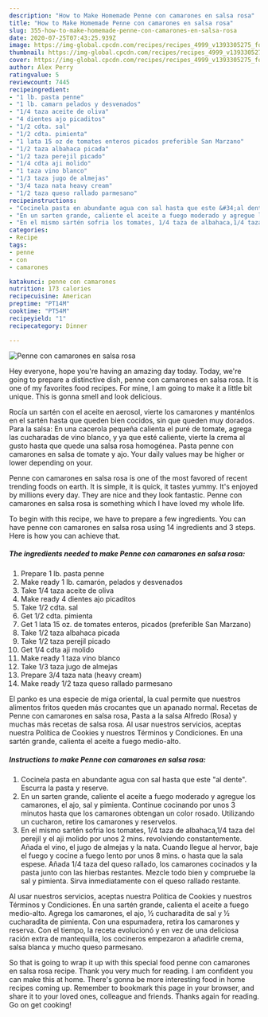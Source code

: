 ```yaml
---
description: "How to Make Homemade Penne con camarones en salsa rosa"
title: "How to Make Homemade Penne con camarones en salsa rosa"
slug: 355-how-to-make-homemade-penne-con-camarones-en-salsa-rosa
date: 2020-07-25T07:43:25.939Z
image: https://img-global.cpcdn.com/recipes/recipes_4999_v1393305275_foto_foto_00001011/751x532cq70/penne-con-camarones-en-salsa-rosa-foto-principal.jpg
thumbnail: https://img-global.cpcdn.com/recipes/recipes_4999_v1393305275_foto_foto_00001011/751x532cq70/penne-con-camarones-en-salsa-rosa-foto-principal.jpg
cover: https://img-global.cpcdn.com/recipes/recipes_4999_v1393305275_foto_foto_00001011/751x532cq70/penne-con-camarones-en-salsa-rosa-foto-principal.jpg
author: Alex Perry
ratingvalue: 5
reviewcount: 7445
recipeingredient:
- "1 lb. pasta penne"
- "1 lb. camarn pelados y desvenados"
- "1/4 taza aceite de oliva"
- "4 dientes ajo picaditos"
- "1/2 cdta. sal"
- "1/2 cdta. pimienta"
- "1 lata 15 oz de tomates enteros picados preferible San Marzano"
- "1/2 taza albahaca picada"
- "1/2 taza perejil picado"
- "1/4 cdta aji molido"
- "1 taza vino blanco"
- "1/3 taza jugo de almejas"
- "3/4 taza nata heavy cream"
- "1/2 taza queso rallado parmesano"
recipeinstructions:
- "Cocinela pasta en abundante agua con sal hasta que este &#34;al dente&#34;. Escurra la pasta y reserve."
- "En un sarten grande, caliente el aceite a fuego moderado y agregue los camarones, el ajo, sal y pimienta. Continue cocinando por unos 3 minutos hasta que los camarones obtengan un color rosado. Utilizando un cucharon, retire los camarones y reservelos."
- "En el mismo sartén sofria los tomates, 1/4 taza de albahaca,1/4 taza del perejil y el aji molido por unos 2 mins. revolviendo constantemente. Añada el vino, el jugo de almejas y la nata. Cuando llegue al hervor, baje el fuego y cocine a fuego lento por unos 8 mins. o hasta que la sala espese. Añada 1/4 taza del queso rallado, los  camarones cocinados y la pasta junto con las hierbas restantes. Mezcle todo bien y compruebe la sal y pimienta. Sirva inmediatamente con el queso rallado restante."
categories:
- Recipe
tags:
- penne
- con
- camarones

katakunci: penne con camarones 
nutrition: 173 calories
recipecuisine: American
preptime: "PT14M"
cooktime: "PT54M"
recipeyield: "1"
recipecategory: Dinner

---
```



![Penne con camarones en salsa rosa](https://img-global.cpcdn.com/recipes/recipes_4999_v1393305275_foto_foto_00001011/751x532cq70/penne-con-camarones-en-salsa-rosa-foto-principal.jpg)

Hey everyone, hope you're having an amazing day today. Today, we're going to prepare a distinctive dish, penne con camarones en salsa rosa. It is one of my favorites food recipes. For mine, I am going to make it a little bit unique. This is gonna smell and look delicious.

Rocía un sartén con el aceite en aerosol, vierte los camarones y manténlos en el sartén hasta que queden bien cocidos, sin que queden muy dorados. Para la salsa: En una cacerola pequeña calienta el puré de tomate, agrega las cucharadas de vino blanco, y ya que esté caliente, vierte la crema al gusto hasta que quede una salsa rosa homogénea. Pasta penne con camarones en salsa de tomate y ajo. Your daily values may be higher or lower depending on your.

Penne con camarones en salsa rosa is one of the most favored of recent trending foods on earth. It is simple, it is quick, it tastes yummy. It's enjoyed by millions every day. They are nice and they look fantastic. Penne con camarones en salsa rosa is something which I have loved my whole life.


To begin with this recipe, we have to prepare a few ingredients. You can have penne con camarones en salsa rosa using 14 ingredients and 3 steps. Here is how you can achieve that.

<!--inarticleads1-->

##### The ingredients needed to make Penne con camarones en salsa rosa:

1. Prepare 1 lb. pasta penne
1. Make ready 1 lb. camarón, pelados y desvenados
1. Take 1/4 taza aceite de oliva
1. Make ready 4 dientes ajo picaditos
1. Take 1/2 cdta. sal
1. Get 1/2 cdta. pimienta
1. Get 1 lata 15 oz. de tomates enteros, picados (preferible San Marzano)
1. Take 1/2 taza albahaca picada
1. Take 1/2 taza perejil picado
1. Get 1/4 cdta aji molido
1. Make ready 1 taza vino blanco
1. Take 1/3 taza jugo de almejas
1. Prepare 3/4 taza nata (heavy cream)
1. Make ready 1/2 taza queso rallado parmesano


El panko es una especie de miga oriental, la cual permite que nuestros alimentos fritos queden más crocantes que un apanado normal. Recetas de Penne con camarones en salsa rosa, Pasta a la salsa Alfredo (Rosa) y muchas más recetas de salsa rosa. Al usar nuestros servicios, aceptas nuestra Política de Cookies y nuestros Términos y Condiciones. En una sartén grande, calienta el aceite a fuego medio-alto. 

<!--inarticleads2-->

##### Instructions to make Penne con camarones en salsa rosa:

1. Cocinela pasta en abundante agua con sal hasta que este &#34;al dente&#34;. Escurra la pasta y reserve.
1. En un sarten grande, caliente el aceite a fuego moderado y agregue los camarones, el ajo, sal y pimienta. Continue cocinando por unos 3 minutos hasta que los camarones obtengan un color rosado. Utilizando un cucharon, retire los camarones y reservelos.
1. En el mismo sartén sofria los tomates, 1/4 taza de albahaca,1/4 taza del perejil y el aji molido por unos 2 mins. revolviendo constantemente. Añada el vino, el jugo de almejas y la nata. Cuando llegue al hervor, baje el fuego y cocine a fuego lento por unos 8 mins. o hasta que la sala espese. Añada 1/4 taza del queso rallado, los  camarones cocinados y la pasta junto con las hierbas restantes. Mezcle todo bien y compruebe la sal y pimienta. Sirva inmediatamente con el queso rallado restante.


Al usar nuestros servicios, aceptas nuestra Política de Cookies y nuestros Términos y Condiciones. En una sartén grande, calienta el aceite a fuego medio-alto. Agrega los camarones, el ajo, ½ cucharadita de sal y ½ cucharadita de pimienta. Con una espumadera, retira los camarones y reserva. Con el tiempo, la receta evolucionó y en vez de una deliciosa ración extra de mantequilla, los cocineros empezaron a añadirle crema, salsa blanca y mucho queso parmesano. 

So that is going to wrap it up with this special food penne con camarones en salsa rosa recipe. Thank you very much for reading. I am confident you can make this at home. There's gonna be more interesting food in home recipes coming up. Remember to bookmark this page in your browser, and share it to your loved ones, colleague and friends. Thanks again for reading. Go on get cooking!
